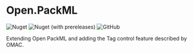 # Open.PackML
![Nuget](https://img.shields.io/nuget/v/Open.PackML.Tags)
![Nuget (with prereleases)](https://img.shields.io/nuget/vpre/Open.PackML.Tags) 
![GitHub](https://img.shields.io/github/license/peacefighter1996/Open.PackML.Tags) 

Extending Open PackML and adding the Tag control feature described by OMAC.